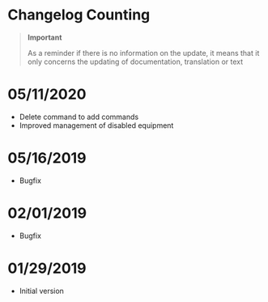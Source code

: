 # Changelog Counting


>**Important**
>
>As a reminder if there is no information on the update, it means that it only concerns the updating of documentation, translation or text

# 05/11/2020

- Delete command to add commands
- Improved management of disabled equipment


# 05/16/2019

- Bugfix

# 02/01/2019

- Bugfix

# 01/29/2019

- Initial version
